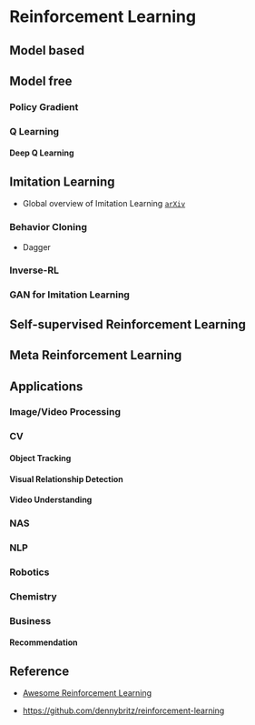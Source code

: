 # Reinforcement Learning

## Model based 

## Model free

### Policy Gradient

### Q Learning

#### Deep Q Learning

## Imitation Learning

* Global overview of Imitation Learning [`arXiv`](https://arxiv.org/abs/1801.06503)

### Behavior Cloning

* Dagger

### Inverse-RL

### GAN for Imitation Learning

## Self-supervised Reinforcement Learning

## Meta Reinforcement Learning

## Applications

### Image/Video Processing

### CV

#### Object Tracking

#### Visual Relationship Detection

#### Video Understanding

### NAS

### NLP

### Robotics

### Chemistry

### Business

#### Recommendation

## Reference

* [Awesome Reinforcement Learning](https://github.com/aikorea/awesome-rl)

* https://github.com/dennybritz/reinforcement-learning
